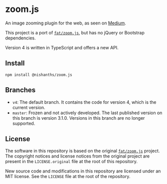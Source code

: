 # zoom.js

An image zooming plugin for the web, as seen on [Medium][medium].

This project is a port of [`fat/zoom.js`][orig], but has no jQuery or Bootstrap
dependencies.

Version 4 is written in TypeScript and offers a new API.

## Install

```
npm install @nishanths/zoom.js
```

## Branches

* `v4`: The default branch. It contains the code for version 4, which is the
  current version.
* `master`: Frozen and not actively developed. The last published version on
  this branch is version 3.1.0. Versions in this branch are no longer supported.

## License

The software in this repository is based on the original [`fat/zoom.js`][orig]
project. The copyright notices and license notices from the original project are
present in the `LICENSE.original` file at the root of this repository.

New source code and modifications in this repository are licensed under an MIT
license. See the `LICENSE` file at the root of the repository.

[orig]: https://github.com/fat/zoom.js
[medium]: medium.com
